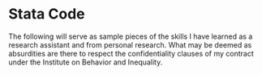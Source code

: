 # Stata Code
The following will serve as sample pieces of the skills I have learned as a research assistant
and from personal research. What may be deemed as absurdities are there to respect the confidentiality clauses
of my contract under the Institute on Behavior and Inequality. 

